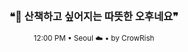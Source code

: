 <div align="center">

<br>

<h3>❝🌿 산책하고 싶어지는 따뜻한 오후네요❞</h3>

<sub>12:00 PM • Seoul ☁️ • by CrowRish</sub>

<br>

</div>